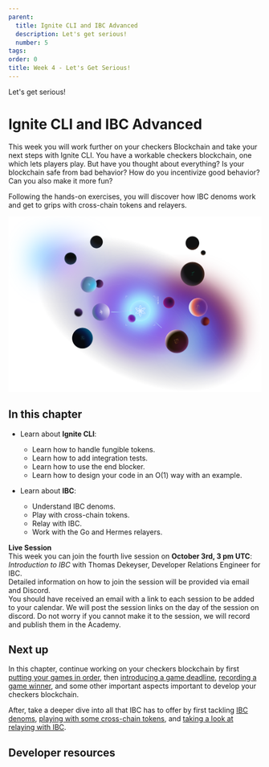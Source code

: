 ```yaml
---
parent:
  title: Ignite CLI and IBC Advanced
  description: Let's get serious!
  number: 5
tags:
order: 0
title: Week 4 - Let's Get Serious!
---
```


<div class="tm-overline tm-rf-1 tm-lh-title tm-medium tm-muted">Let's get serious!</div>
<h1 class="mt-4 mb-6">Ignite CLI and IBC Advanced</h1>

This week you will work further on your checkers Blockchain and take your next steps with Ignite CLI. You have a workable checkers blockchain, one which lets players play. But have you thought about everything? Is your blockchain safe from bad behavior? How do you incentivize good behavior? Can you also make it more fun?

Following the hands-on exercises, you will discover how IBC denoms work and get to grips with cross-chain tokens and relayers.

![LP image - Week 4](./images/planet-collection.svg)

## In this chapter

<HighlightBox type="learning">

* Learn about **Ignite CLI**:
  * Learn how to handle fungible tokens.
  * Learn how to add integration tests.
  * Learn how to use the end blocker.
  * Learn how to design your code in an O(1) way with an example.

* Learn about **IBC**:
  * Understand IBC denoms.
  * Play with cross-chain tokens.
  * Relay with IBC.
  * Work with the Go and Hermes relayers.

</HighlightBox>

<HighlightBox type="info">

**Live Session**
<br/>
This week you can join the fourth live session on **October 3rd, 3 pm UTC**: _Introduction to IBC_ with Thomas Dekeyser, Developer Relations Engineer for IBC.
<br/>
Detailed information on how to join the session will be provided via email and Discord.
<br/>
You should have received an email with a link to each session to be added to your calendar. We will post the session links on the day of the session on discord. Do not worry if you cannot make it to the session, we will record and publish them in the Academy.

</HighlightBox>

## Next up

In this chapter, continue working on your checkers blockchain by first [putting your games in order](/hands-on-exercise/2-ignite-cli-adv/1-game-fifo.md), then [introducing a game deadline](/hands-on-exercise/2-ignite-cli-adv/2-game-deadline.md), [recording a game winner](/hands-on-exercise/2-ignite-cli-adv/3-game-winner.md), and some other important aspects important to develop your checkers blockchain.

After, take a deeper dive into all that IBC has to offer by first tackling [IBC denoms](/tutorials/5-ibc-dev/index.md), [playing with some cross-chain tokens](/hands-on-exercise/4-ibc-adv/1-wager-denom.md), and [taking a look at relaying with IBC](/hands-on-exercise/4-ibc-adv/2-relayer-intro.md).

## Developer resources

<div v-for="resource in $themeConfig.resources">
  <Resource
    :title="resource.title"
    :description="resource.description"
    :links="resource.links"
    :image="resource.image"
    :large="true"
  />
  <br/>
</div>
